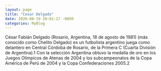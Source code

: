 ```yaml
---
layout: page
title: "Cesar Delgado"
date: 2020-08-19 20:01:17 -0050
categories: MyBlog
---
```

César Fabián Delgado (Rosario, Argentina, 18 de agosto de 1981) (más conocido como Chelito Delgado) es un futbolista argentino juega como delantero en Central Córdoba de Rosario, de la Primera C (Cuarta División de Argentina).1​ Con la selección Argentina obtuvo la medalla de oro en los Juegos Olímpicos de Atenas de 2004 y los subcampeonatos de la Copa América de Perú de 2004 y la Copa Confederaciones 2005.2​